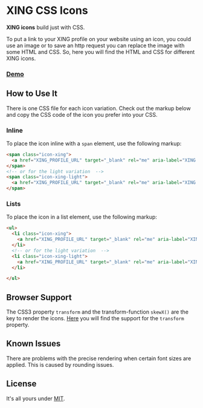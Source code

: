 # XING CSS Icons

**XING icons** build just with CSS.

To put a link to your XING profile on your website using an icon, you could use an image or to save an http 
request you can replace the image with some HTML and CSS. So, here you will find the HTML and CSS for different XING 
icons.

### [Demo](https://fabianmebus.com/xing-css-icons/)

## How to Use It

There is one CSS file for each icon variation. Check out the markup below and copy the CSS code of the icon you prefer into your 
CSS.

### Inline

To place the icon inline with a `span` element, use the following markup:

```html
<span class="icon-xing">
  <a href="XING_PROFILE_URL" target="_blank" rel="me" aria-label="XING profile"></a>
</span>
<!-- or for the light variation  -->
<span class="icon-xing-light">
  <a href="XING_PROFILE_URL" target="_blank" rel="me" aria-label="XING profile"></a>
</span>
```

### Lists

To place the icon in a list element, use the following markup:

```html
<ul>
  <li class="icon-xing">
    <a href="XING_PROFILE_URL" target="_blank" rel="me" aria-label="XING profile"></a>
  </li>
  <!-- or for the light variation  -->
  <li class="icon-xing-light">
    <a href="XING_PROFILE_URL" target="_blank" rel="me" aria-label="XING profile"></a>
  </li>

</ul>
```

## Browser Support
The CSS3 property `transform` and the transform-function `skewX()` are the key to render the icons. 
[Here](http://caniuse.com/#search=transform) you will find the support for the `transform` property.

## Known Issues
There are problems with the precise rendering when certain font sizes are applied. This is caused by rounding issues.

## License
It's all yours under [MIT](https://github.com/fabianmebus/xing-css-icons/blob/master/LICENSE.md).
